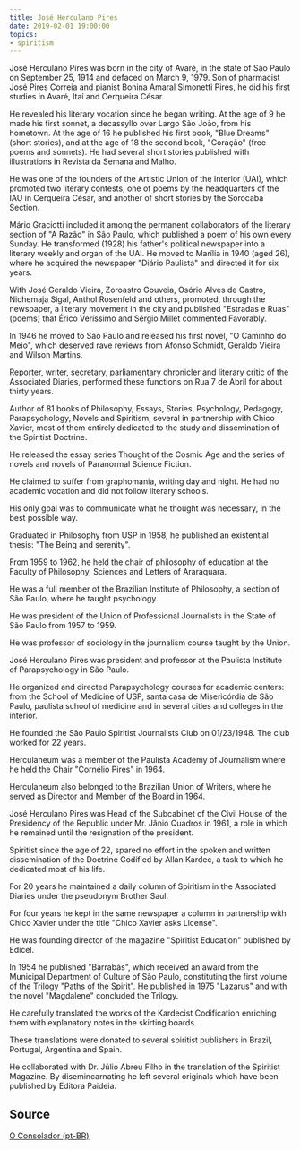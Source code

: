 ```yaml
---
title: José Herculano Pires
date: 2019-02-01 19:00:00
topics: 
- spiritism
---
```


José Herculano Pires was born in the city of Avaré, in the state of São Paulo on September 25, 1914 and defaced on March 9, 1979. Son of pharmacist José Pires Correia and pianist Bonina Amaral Simonetti Pires, he did his first studies in Avaré, Itaí and Cerqueira César.

He revealed his literary vocation since he began writing. At the age of 9 he made his first sonnet, a decassyllo over Largo São João, from his hometown. At the age of 16 he published his first book, "Blue Dreams" (short stories), and at the age of 18 the second book, "Coração" (free poems and sonnets). He had several short stories published with illustrations in Revista da Semana and Malho.

He was one of the founders of the Artistic Union of the Interior (UAI), which promoted two literary contests, one of poems by the headquarters of the IAU in Cerqueira César, and another of short stories by the Sorocaba Section.

Mário Graciotti included it among the permanent collaborators of the literary section of "A Razão" in São Paulo, which published a poem of his own every Sunday. He transformed (1928) his father's political newspaper into a literary weekly and organ of the UAI. He moved to Marília in 1940 (aged 26), where he acquired the newspaper "Diário Paulista" and directed it for six years.

With José Geraldo Vieira, Zoroastro Gouveia, Osório Alves de Castro, Nichemaja Sigal, Anthol Rosenfeld and others, promoted, through the newspaper, a literary movement in the city and published "Estradas e Ruas" (poems) that Érico Veríssimo and Sérgio Millet commented Favorably.

In 1946 he moved to São Paulo and released his first novel, "O Caminho do Meio", which deserved rave reviews from Afonso Schmidt, Geraldo Vieira and Wilson Martins.

Reporter, writer, secretary, parliamentary chronicler and literary critic of the Associated Diaries, performed these functions on Rua 7 de Abril for about thirty years.

Author of 81 books of Philosophy, Essays, Stories, Psychology, Pedagogy, Parapsychology, Novels and Spiritism, several in partnership with Chico Xavier, most of them entirely dedicated to the study and dissemination of the Spiritist Doctrine.

He released the essay series Thought of the Cosmic Age and the series of novels and novels of Paranormal Science Fiction.

He claimed to suffer from graphomania, writing day and night. He had no academic vocation and did not follow literary schools.

His only goal was to communicate what he thought was necessary, in the best possible way.

Graduated in Philosophy from USP in 1958, he published an existential thesis: "The Being and serenity".

From 1959 to 1962, he held the chair of philosophy of education at the Faculty of Philosophy, Sciences and Letters of Araraquara.

He was a full member of the Brazilian Institute of Philosophy, a section of São Paulo, where he taught psychology.

He was president of the Union of Professional Journalists in the State of São Paulo from 1957 to 1959.

He was professor of sociology in the journalism course taught by the Union.

José Herculano Pires was president and professor at the Paulista Institute of Parapsychology in São Paulo.

He organized and directed Parapsychology courses for academic centers: from the School of Medicine of USP, santa casa de Misericórdia de São Paulo, paulista school of medicine and in several cities and colleges in the interior.

He founded the São Paulo Spiritist Journalists Club on 01/23/1948. The club worked for 22 years.

Herculaneum was a member of the Paulista Academy of Journalism where he held the Chair "Cornélio Pires" in 1964.

Herculaneum also belonged to the Brazilian Union of Writers, where he served as Director and Member of the Board in 1964.

José Herculano Pires was Head of the Subcabinet of the Civil House of the Presidency of the Republic under Mr. Jânio Quadros in 1961, a role in which he remained until the resignation of the president. 

Spiritist since the age of 22, spared no effort in the spoken and written dissemination of the Doctrine Codified by Allan Kardec, a task to which he dedicated most of his life.

For 20 years he maintained a daily column of Spiritism in the Associated Diaries under the pseudonym Brother Saul.

For four years he kept in the same newspaper a column in partnership with Chico Xavier under the title "Chico Xavier asks License".

He was founding director of the magazine "Spiritist Education" published by Edicel.

In 1954 he published "Barrabás", which received an award from the Municipal Department of Culture of São Paulo, 
constituting the first volume of the Trilogy "Paths of the Spirit". He published in 1975 "Lazarus" and with the novel "Magdalene" concluded the Trilogy.

He carefully translated the works of the Kardecist Codification enriching them with explanatory notes in the skirting boards.

These translations were donated to several spiritist publishers in Brazil, Portugal, Argentina and Spain.

He collaborated with Dr. Júlio Abreu Filho in the translation of the Spiritist Magazine. By disemincarnating he left several originals which have been published by Editora Paideia. 

## Source
[O Consolador (pt-BR)](http://www.oconsolador.com.br/linkfixo/biografias/joseherculanopires.html)

